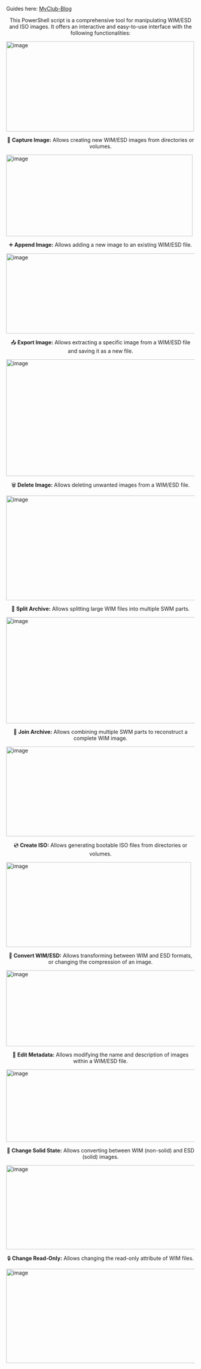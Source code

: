 Guides here: [MyClub-Blog](https://in-myclub.blogspot.com/)

<p align="center">
This PowerShell script is a comprehensive tool for manipulating WIM/ESD and ISO images. It offers an interactive and easy-to-use interface with the following functionalities:
</p>

<img width="502" height="241" alt="image" src="https://github.com/user-attachments/assets/af6dcc6a-f2f0-46f1-b244-09853b72e677" />

<p align="center">
💾 <strong>Capture Image:</strong> Allows creating new WIM/ESD images from directories or volumes.
</p>
<img width="498" height="218" alt="image" src="https://github.com/user-attachments/assets/f036cf0c-5ce7-4b9a-9753-9559e1c85fdd" />

<p align="center">
➕ <strong>Append Image:</strong> Allows adding a new image to an existing WIM/ESD file.
</p>
<img width="505" height="214" alt="image" src="https://github.com/user-attachments/assets/8631de37-755c-4df9-8aab-12a123f089b0" />

<p align="center">
📤 <strong>Export Image:</strong> Allows extracting a specific image from a WIM/ESD file and saving it as a new file.
</p>
<img width="640" height="312" alt="image" src="https://github.com/user-attachments/assets/4ed60995-167d-4d3c-a491-832b689ba89d" />

<p align="center">
🗑️ <strong>Delete Image:</strong> Allows deleting unwanted images from a WIM/ESD file.
</p>
<img width="640" height="280" alt="image" src="https://github.com/user-attachments/assets/3e7395f9-5306-4dfb-a4a1-f2240a9b7ce8" />

<p align="center">
🔪 <strong>Split Archive:</strong> Allows splitting large WIM files into multiple SWM parts.
</p>
<img width="640" height="284" alt="image" src="https://github.com/user-attachments/assets/0892c2b3-68f7-40cf-94ad-62d4d7458fa5" />

<p align="center">
🤝 <strong>Join Archive:</strong> Allows combining multiple SWM parts to reconstruct a complete WIM image.
</p>
<img width="637" height="240" alt="image" src="https://github.com/user-attachments/assets/e9eb5c2c-56f7-4712-b24b-f2688e58962a" />

<p align="center">
💿 <strong>Create ISO:</strong> Allows generating bootable ISO files from directories or volumes.
</p>
<img width="494" height="227" alt="image" src="https://github.com/user-attachments/assets/78ded9e0-32e9-46c7-aea4-2524490f9385" />

<p align="center">
🔄 <strong>Convert WIM/ESD:</strong> Allows transforming between WIM and ESD formats, or changing the compression of an image.
</p>
<img width="640" height="203" alt="image" src="https://github.com/user-attachments/assets/a59bae2a-8a11-4d67-8acd-7365cb6c3c27" />

<p align="center">
📝 <strong>Edit Metadata:</strong> Allows modifying the name and description of images within a WIM/ESD file.
</p>
<img width="638" height="194" alt="image" src="https://github.com/user-attachments/assets/7e02a11b-10ea-4f28-93ab-48f755767928" />

<p align="center">
🔗 <strong>Change Solid State:</strong> Allows converting between WIM (non-solid) and ESD (solid) images.
</p>
<img width="640" height="225" alt="image" src="https://github.com/user-attachments/assets/227a70cc-868d-4d6d-9bdd-8d56655567c1" />

<p align="center">
🔒 <strong>Change Read-Only:</strong> Allows changing the read-only attribute of WIM files.
</p>
<img width="638" height="252" alt="image" src="https://github.com/user-attachments/assets/5a33b6b8-7b0f-4648-a14a-1fdcede38fa8" />
